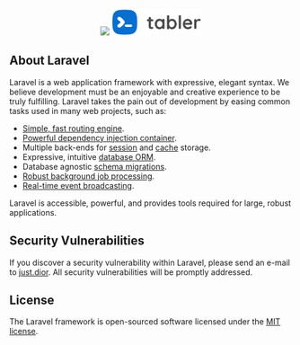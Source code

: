 <p align="center"><a href="https://laravel.com" target="_blank"><img src="https://raw.githubusercontent.com/laravel/art/master/logo-lockup/5%20SVG/2%20CMYK/1%20Full%20Color/laravel-logolockup-cmyk-red.svg" width="200"></a>
<a href="https://github.com/tabler/tabler" target="_blank"><img src="https://raw.githubusercontent.com/tabler/tabler/dev/src/static/logo.svg" alt="A premium and open source dashboard template with a responsive and high-quality UI." width="160"></a></p>

## About Laravel

Laravel is a web application framework with expressive, elegant syntax. We believe development must be an enjoyable and creative experience to be truly fulfilling. Laravel takes the pain out of development by easing common tasks used in many web projects, such as:

- [Simple, fast routing engine](https://laravel.com/docs/routing).
- [Powerful dependency injection container](https://laravel.com/docs/container).
- Multiple back-ends for [session](https://laravel.com/docs/session) and [cache](https://laravel.com/docs/cache) storage.
- Expressive, intuitive [database ORM](https://laravel.com/docs/eloquent).
- Database agnostic [schema migrations](https://laravel.com/docs/migrations).
- [Robust background job processing](https://laravel.com/docs/queues).
- [Real-time event broadcasting](https://laravel.com/docs/broadcasting).

Laravel is accessible, powerful, and provides tools required for large, robust applications.

## Security Vulnerabilities

If you discover a security vulnerability within Laravel, please send an e-mail to [just.dior](mailto:just.dior@zoho.com). All security vulnerabilities will be promptly addressed.

## License

The Laravel framework is open-sourced software licensed under the [MIT license](https://opensource.org/licenses/MIT).
